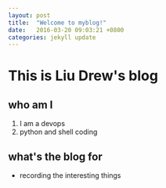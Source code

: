 ```yaml
---
layout: post
title:  "Welcome to myblog!"
date:   2016-03-20 09:03:21 +0800
categories: jekyll update
---
```


# This is Liu Drew's blog

## who am I
1. I am a devops
2. python and shell coding

## what's the blog for
* recording the interesting things
